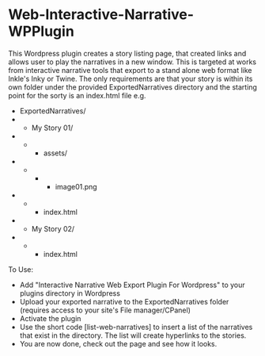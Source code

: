 # Web-Interactive-Narrative-WPPlugin
This Wordpress plugin creates a story listing page, that created links and allows user to play the narratives in a new window. This is targeted at works from interactive narrative tools that export to a stand alone web format like Inkle's Inky or Twine. The only requirements are that your story is within its own folder under the provided ExportedNarratives directory and the starting point for the sorty is an index.html file e.g.

- ExportedNarratives/
- - My Story 01/
- - - assets/
- - - - image01.png
- - - index.html
- - My Story 02/
- - - index.html


To Use:

* Add "Interactive Narrative Web Export Plugin For Wordpress" to your plugins directory in Wordpress
* Upload your exported narrative to the ExportedNarratives folder (requires access to your site's File manager/CPanel)
* Activate the plugin
* Use the short code [list-web-narratives] to insert a list of the narratives that exist in the directory. The list will create hyperlinks to the stories.
* You are now done, check out the page and see how it looks.
